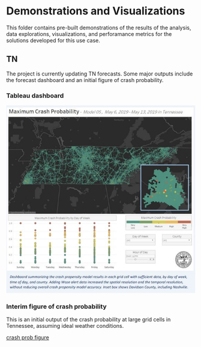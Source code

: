 #  Demonstrations and Visualizations

This folder contains pre-built demonstrations of the results of the analysis, data explorations, visualizations, and perforamance metrics for the solutions developed for this use case.

## TN

The project is currently updating TN forecasts. Some major outputs include the forecast dashboard and an initial figure of crash probability.


### Tableau dashboard

![THP Dashboard](https://github.com/ITSJPO-TRIMS/R25-IncidentDetection/blob/main/Demos/TN/TN_dashboard.JPG)


### Interim figure of crash probability 
This is an initial output of the crash probability at large grid cells in Tennessee, assuming ideal weather conditions. 

[crash prob figure](https://github.com/ITSJPO-TRIMS/R25-IncidentDetection/blob/main/Demos/TN/crash_prob.JPG)